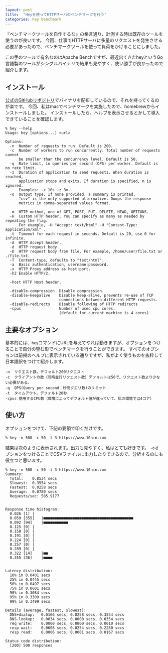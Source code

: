 ```yaml
---
layout: post
title:  "Heyを使ってHTTPサーバのベンチマークを行う"
categories: hey benchmark
---
```

『ベンチマークツールを自作するな』の格言通り、計測する時は既存のツールを使うのが良いです。
今回、仕事でHTTPサーバに多量のリクエストを発生させる必要があったので、ベンチマークツールを使って負荷をかけることにしました。

この手のツールで有名なのはApache Benchですが、最近出てきたheyというGo言語製のツールがシングルバイナリで結果も見やすく、使い勝手が良かったので紹介します。

## インストール
[公式のGitHubリポジトリ](https://github.com/rakyll/hey)でバイナリを配布しているので、それを持ってくるのが楽です。
今回、私はmacでベンチマークを実施したので、homebrewからインストールしました。
インストールしたら、ヘルプを表示させるとかして導入できていることを確認します。

```console
% hey --help
Usage: hey [options...] <url>

Options:
  -n  Number of requests to run. Default is 200.
  -c  Number of workers to run concurrently. Total number of requests cannot
      be smaller than the concurrency level. Default is 50.
  -q  Rate limit, in queries per second (QPS) per worker. Default is no rate limit.
  -z  Duration of application to send requests. When duration is reached,
      application stops and exits. If duration is specified, n is ignored.
      Examples: -z 10s -z 3m.
  -o  Output type. If none provided, a summary is printed.
      "csv" is the only supported alternative. Dumps the response
      metrics in comma-separated values format.

  -m  HTTP method, one of GET, POST, PUT, DELETE, HEAD, OPTIONS.
  -H  Custom HTTP header. You can specify as many as needed by repeating the flag.
      For example, -H "Accept: text/html" -H "Content-Type: application/xml" .
  -t  Timeout for each request in seconds. Default is 20, use 0 for infinite.
  -A  HTTP Accept header.
  -d  HTTP request body.
  -D  HTTP request body from file. For example, /home/user/file.txt or ./file.txt.
  -T  Content-type, defaults to "text/html".
  -a  Basic authentication, username:password.
  -x  HTTP Proxy address as host:port.
  -h2 Enable HTTP/2.

  -host	HTTP Host header.

  -disable-compression  Disable compression.
  -disable-keepalive    Disable keep-alive, prevents re-use of TCP
                        connections between different HTTP requests.
  -disable-redirects    Disable following of HTTP redirects
  -cpus                 Number of used cpu cores.
                        (default for current machine is 4 cores)
```

## 主要なオプション
基本的には、`hey`コマンドにURLを与えてやれば動きますが、オプションをつけることで自分の望む形でベンチマークを行うことができます。
すべてのオプションは前掲のヘルプに表示されている通りですが、私がよく使うものを抜粋して日本語訳をつけて紹介します。

```console
-n  リクエスト数。デフォルト200リクエスト
-c  クライアントの数（同時並行リクエスト数）デフォルトは50で、リクエスト数より少ない必要がある。
-q  QPS(Query per second：秒間クエリ数)のリミット
-t  タイムアウト。デフォルト20秒
-cpus 使用するCPU数（環境によってデフォルト値が違っていて、私の環境では4コア）
```

## 使い方
オプションをつけて、下記の要領で叩くだけです。
```
% hey -n 500 -c 50 -t 3 https://www.10nin.com
```

結果は次のように表示されます。出力も見やすく、私はとても好きです。
`-o`オプションをつけることでCSVファイルに出力したりできるので、分析するのにも役立つと思います。
```console
% hey -n 500 -c 50 -t 3 https://www.10nin.com
Summary:
  Total:	0.8534 secs
  Slowest:	0.3554 secs
  Fastest:	0.0258 secs
  Average:	0.0780 secs
  Requests/sec:	585.9177


Response time histogram:
  0.026 [1]	|
  0.059 [355]	|■■■■■■■■■■■■■■■■■■■■■■■■■■■■■■■■■■■■■■■■
  0.092 [94]	|■■■■■■■■■■■
  0.125 [0]	|
  0.158 [0]	|
  0.191 [0]	|
  0.224 [0]	|
  0.257 [0]	|
  0.289 [0]	|
  0.322 [14]	|■■
  0.355 [36]	|■■■■


Latency distribution:
  10% in 0.0401 secs
  25% in 0.0445 secs
  50% in 0.0497 secs
  75% in 0.0601 secs
  90% in 0.3084 secs
  95% in 0.3309 secs
  99% in 0.3499 secs

Details (average, fastest, slowest):
  DNS+dialup:	0.0166 secs, 0.0258 secs, 0.3554 secs
  DNS-lookup:	0.0034 secs, 0.0000 secs, 0.0354 secs
  req write:	0.0000 secs, 0.0000 secs, 0.0010 secs
  resp wait:	0.0608 secs, 0.0254 secs, 0.2280 secs
  resp read:	0.0006 secs, 0.0001 secs, 0.0167 secs

Status code distribution:
  [200]	500 responses
```
